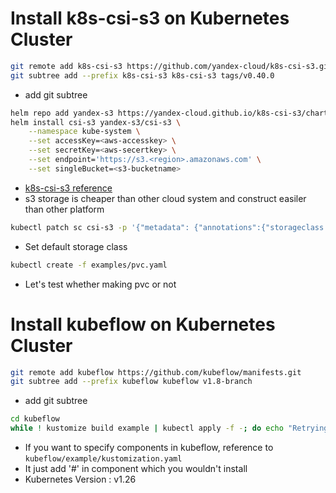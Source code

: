 # Install k8s-csi-s3 on Kubernetes Cluster
```bash
git remote add k8s-csi-s3 https://github.com/yandex-cloud/k8s-csi-s3.git
git subtree add --prefix k8s-csi-s3 k8s-csi-s3 tags/v0.40.0
```
- add git subtree

```bash
helm repo add yandex-s3 https://yandex-cloud.github.io/k8s-csi-s3/charts
helm install csi-s3 yandex-s3/csi-s3 \
    --namespace kube-system \
    --set accessKey=<aws-accesskey> \
    --set secretKey=<aws-secertkey> \
    --set endpoint='https://s3.<region>.amazonaws.com' \
    --set singleBucket=<s3-bucketname>
```
- [k8s-csi-s3 reference](https://github.com/yandex-cloud/k8s-csi-s3/tree/v0.40.0?tab=readme-ov-file)
- s3 storage is cheaper than other cloud system and construct easiler than other platform

```bash
kubectl patch sc csi-s3 -p '{"metadata": {"annotations":{"storageclass.kubernetes.io/is-default-class":"true"}}}'
```
- Set default storage class

```bash
kubectl create -f examples/pvc.yaml
```
- Let's test whether making pvc or not

# Install kubeflow on Kubernetes Cluster
```bash
git remote add kubeflow https://github.com/kubeflow/manifests.git
git subtree add --prefix kubeflow kubeflow v1.8-branch
```
- add git subtree

```bash
cd kubeflow
while ! kustomize build example | kubectl apply -f -; do echo "Retrying to apply resources"; sleep 10; done
```
- If you want to specify components in kubeflow, reference to ```kubeflow/example/kustomization.yaml```
- It just add '#' in component which you wouldn't install
- Kubernetes Version : v1.26
